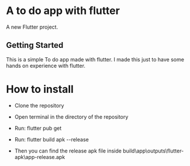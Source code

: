 # A to do app with flutter

A new Flutter project.

## Getting Started

This is a simple To do app made with flutter. I made this just to have some hands on experience with flutter.

# How to install

- Clone the repository
- Open terminal in the directory of the repository
- Run: flutter pub get
- Run: flutter build apk --release

- Then you can find the release apk file inside build\app\outputs\flutter-apk\app-release.apk
